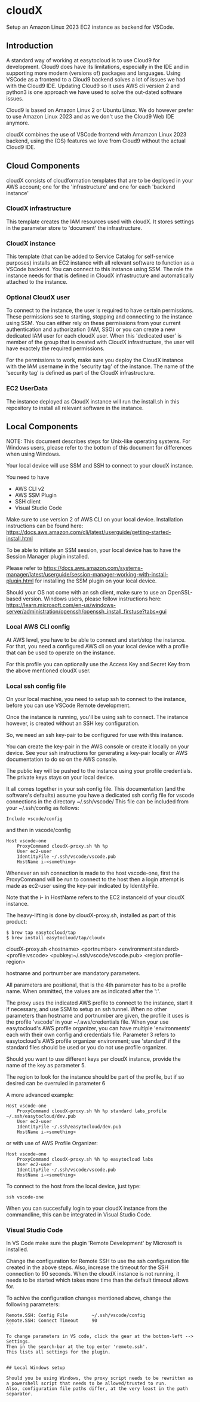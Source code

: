# cloudX
Setup an Amazon Linux 2023 EC2 instance as backend for VSCode.

## Introduction

A standard way of working at easytocloud is to use Cloud9 for development.
Cloud9 does have its limitations, especially in the IDE and in supporting more modern (versions of) packages and languages.
Using VSCode as a frontend to a Cloud9 backend solves a lot of issues we had with the Cloud9 IDE.
Updating Cloud9 so it uses AWS cli version 2 and python3 is one approach we have used to solve the out-dated software issues.

Cloud9 is based on Amazon Linux 2 or Ubuntu Linux.
We do however prefer to use Amazon Linux 2023 and as we don't use the Cloud9 Web IDE anymore.

cloudX combines the use of VSCode frontend with Amamzon Linux 2023 backend, using the (OS) features we love from Cloud9 without the actual Cloud9 IDE.

## Cloud Components

cloudX consists of cloudformation templates that are to be deployed in your AWS account; one for the 'infrastructure' and one for each 'backend instance'

### CloudX infrastructure

This template creates the IAM resources used with cloudX. It stores settings in the parameter store to 'document' the infrastructure.

### CloudX instance

This template (that can be added to Service Catalog for self-service purposes) installs an EC2 instance with all relevant software to function as a VSCode backend.
You can connect to this instance using SSM. The role the instance needs for that is defined in CloudX infrastructure and automatically attached to the instance.

### Optional CloudX user

To connect to the instance, the user is required to have certain permissions. These permissions see to starting, stopping and connecting to the instance using SSM.
You can either rely on these permissions from your current authentication and authorization (IAM, SSO) or you can create a new dedicated IAM user for each cloudX user.
When this 'dedicated user' is member of the group that is created with CloudX infrastructure, the user will have exactely the required permissions.

For the permissions to work, make sure you deploy the CloudX instance with the IAM username in the 'security tag' of the instance.
The name of the 'security tag' is defined as part of the CloudX infrastructure.

### EC2 UserData

The instance deployed as CloudX instance will run the install.sh in this repository to install all relevant software in the instance.

## Local Components

NOTE: This document describes steps for Unix-like operating systems. For Windows users, 
please refer to the bottom of this document for differences when using Windows.

Your local device will use SSM and SSH to connect to your cloudX instance. 

You need to have

- AWS CLI v2
- AWS SSM Plugin
- SSH client
- Visual Studio Code

Make sure to use version 2 of AWS CLI on your local device. 
Installation instructions can be found here: https://docs.aws.amazon.com/cli/latest/userguide/getting-started-install.html

To be able to initiate an SSM session, your local device has to have the Session Manager plugin installed.

Please refer to https://docs.aws.amazon.com/systems-manager/latest/userguide/session-manager-working-with-install-plugin.html
for installing the SSM plugin on your local device.

Should your OS not come with an ssh client, make sure to use an OpenSSL-based version.
Windows users, please follow instructions here: https://learn.microsoft.com/en-us/windows-server/administration/openssh/openssh_install_firstuse?tabs=gui


### Local AWS CLI config

At AWS level, you have to be able to connect and start/stop the instance. 
For that, you need a configured AWS cli on your local device
with a profile that can be used to operate on the instance.

For this profile you can optionally use the Access Key and Secret Key from the above mentioned cloudX user.

### Local ssh config file

On your local machine, you need to setup ssh to connect to the instance, before you can use VSCode Remote development.

Once the instance is running, you'll be using ssh to connect.
The instance however, is created without an SSH key configuration.

So, we need an ssh key-pair to be configured for use with this instance. 

You can create the key-pair in the AWS console or create it locally on your device.
See your ssh instructions for generating a key-pair locally or AWS documentation to do so on the AWS console.

The public key will be pushed to the instance using your profile credentials.
The private keys stays on your local device.

It all comes together in your ssh config file. 
This documentation (and the software's defaults) assume you have a dedicated ssh config file for vscode connections in the directory ~/.ssh/vscode/
This file can be included from your ~/.ssh/config as follows:

```
Include vscode/config
```

and then in vscode/config

```
Host vscode-one
    ProxyCommand cloudX-proxy.sh %h %p
    User ec2-user
    IdentityFile ~/.ssh/vscode/vscode.pub
    HostName i-<something>
```

Whenever an ssh connection is made to the host vscode-one, first the ProxyCommand will be run to connect to the host
then a login attempt is made as ec2-user using the key-pair indicated by IdentityFile.

Note that the i-<something> in HostName refers to the EC2 instanceId of your cloudX instance.

The heavy-lifting is done by cloudX-proxy.sh, installed as part of this product:

```
$ brew tap easytocloud/tap
$ brew install easytocloud/tap/cloudx
```

cloudX-proxy.sh \<hostname\> \<portnumber\> \<environment\:standard\> <profile\:vscode> <pubkey\:~/.ssh/vscode/vscode.pub> <region\:profile-region>

hostname and portnumber are mandatory parameters.

All parameters are positional, that is the 4th parameter has to be a profile name.
When ommitted, the values are as indicated after the ':'.

The proxy uses the indicated AWS profile to connect to the instance, start it if necessary, and use SSM to setup an ssh tunnel.
When no other parameters than hostname and portnumber are given, the profile it uses is the profile 'vscode' in your ~/.aws/credentials file.
When your use easytocloud's AWS profile organizer, you can have multiple 'environments' each with their own config and credentials file.
Parameter 3 refers to easytocloud's AWS profile organizer environment; use 'standard' if the standard files should be used or you do not use profile organizer.

Should you want to use different keys per cloudX instance, provide the name of the key as parameter 5.

The region to look for the instance should be part of the profile, but if so desired can be overruled in parameter 6

A more advanced example:

```
Host vscode-one
    ProxyCommand cloudX-proxy.sh %h %p standard labs_profile ~/.ssh/easytocloud/dev.pub
    User ec2-user
    IdentityFile ~/.ssh/easytocloud/dev.pub
    HostName i-<something>

```

or with use of AWS Profile Organizer:

```
Host vscode-one
    ProxyCommand cloudX-proxy.sh %h %p easytocloud labs
    User ec2-user
    IdentityFile ~/.ssh/vscode/vscode.pub
    HostName i-<something>

```

To connect to the host from the local device, just type:

```
ssh vscode-one
```

When you can succesfully login to your cloudX instance from the commandline,
this can be integrated in Visual Studio Code.

### Visual Studio Code

In VS Code make sure the plugin 'Remote Development' by Microsoft is installed.

Change the configuration for Remote SSH to use the ssh configuration file created in the above steps.
Also, increase the timeout for the SSH connection to 90 seconds. 
When the cloudX instance is not running, it needs to be started which takes more time than the default timeout allows for.

To achive the configuration changes mentioned above, change the following parameters:
``````
Remote.SSH: Config File         ~/.ssh/vscode/config
Remote.SSH: Connect Timeout     90
```

To change parameters in VS code, click the gear at the bottom-left --> Settings. 
Then in the search-bar at the top enter 'remote.ssh'. 
This lists all settings for the plugin.


## Local Windows setup

Should you be using Windows, the proxy script needs to be rewritten as a powershell script that needs to be allowed/trusted to run.
Also, configuration file paths differ, at the very least in the path separator.
